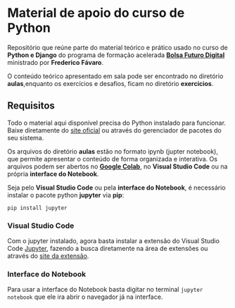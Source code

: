 # Material de apoio do curso de Python

Repositório que reúne parte do material teórico e prático usado no curso de **Python e Django** do programa de formação acelerada [**Bolsa Futuro Digital**](https://bfd.softexpe.org.br/) ministrado por **Frederico Fávaro**.

O conteúdo teórico apresentado em sala pode ser encontrado no diretório **aulas**,enquanto os exercícios e desafios, ficam no diretório **exercicios**.

## Requisitos

Todo o material aqui disponível precisa do Python instalado para funcionar. Baixe diretamente do [site oficial](https://www.python.org/downloads/) ou através do gerenciador de pacotes do seu sistema.

Os arquivos do diretório **aulas** estão no formato ipynb (jupter notebook), que permite apresentar o conteúdo de forma organizada e interativa. Os arquivos podem ser abertos no [**Google Colab**](https://colab.research.google.com/), no **Visual Studio Code** ou na própria **interface do Notebook**.

Seja pelo **Visual Studio Code** ou pela **interface do Notebook**, é necessário instalar o pacote python **jupyter** via **pip**:

```
pip install jupyter
```
### Visual Studio Code

Com o jupyter instalado, agora basta instalar a extensão do Visual Studio Code [Jupyter](https://marketplace.visualstudio.com/items?itemName=ms-toolsai.jupyter), fazendo a busca diretamente na área de extensões ou através do [site da extensão](https://marketplace.visualstudio.com/items?itemName=ms-toolsai.jupyter).

### Interface do Notebook

Para usar a interface do Notebook basta digitar no terminal `jupyter notebook` que ele ira abrir o navegador já na interface.